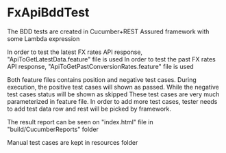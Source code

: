 # FxApiBddTest

The BDD tests are created in Cucumber+REST Assured framework with some Lambda expression 

In order to test the latest FX rates API response, "ApiToGetLatestData.feature" file is used
In order to test the past FX rates API response, "ApiToGetPastConversionRates.feature" file is used

Both feature files contains position and negative test cases. During execution, the positive test cases will shown as passed. While the negative test cases status will be shown as skipped
These test cases are very much parameterized in feature file. In order to add more test cases, tester needs to add test data row and rest will be picked by framework. 

The result report can be seen on "index.html" file in "build/CucumberReports" folder
  
Manual test cases are kept in resources folder